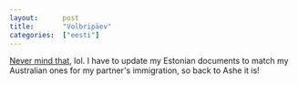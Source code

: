 ```yaml
---
layout:      post
title:       "Volbripäev"
categories:  ["eesti"]
---
```


[Never mind that][naming], lol. I have to update my Estonian documents to match
my Australian ones for my partner's immigration, so back to Ashe it is!

[naming]: https://kivikakk.ee/eesti/2024/04/29/naming/
